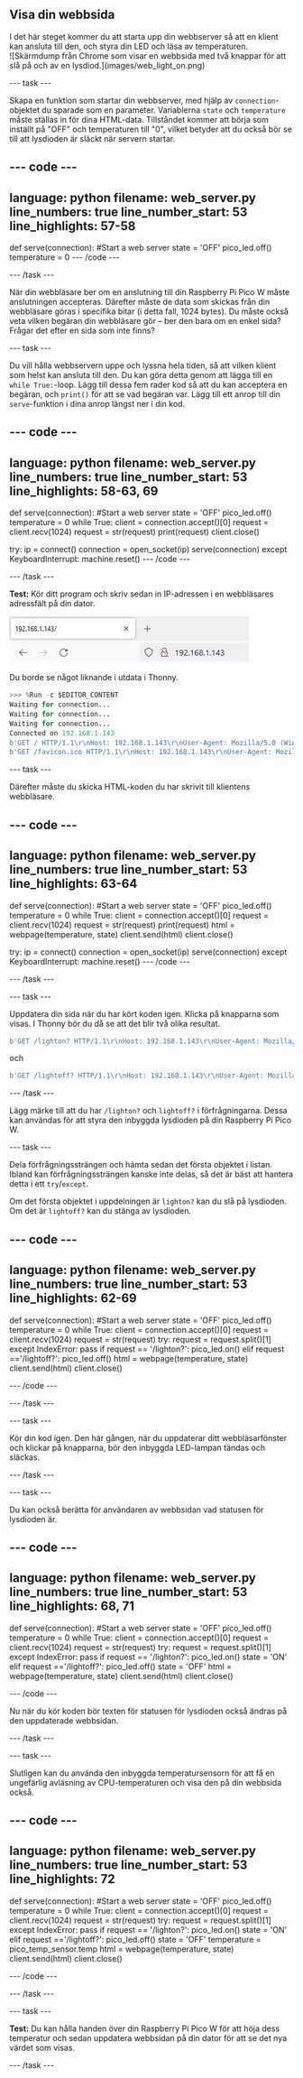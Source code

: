 ## Visa din webbsida

<div style="display: flex; flex-wrap: wrap">
<div style="flex-basis: 200px; flex-grow: 1; margin-right: 15px;">
I det här steget kommer du att starta upp din webbserver så att en klient kan ansluta till den, och styra din LED och läsa av temperaturen.
</div>
<div>
![Skärmdump från Chrome som visar en webbsida med två knappar för att slå på och av en lysdiod.](images/web_light_on.png)
</div>
</div>

\--- task ---

Skapa en funktion som startar din webbserver, med hjälp av `connection`-objektet du sparade som en parameter. Variablerna `state` och `temperature` måste ställas in för dina HTML-data. Tillståndet kommer att börja som inställt på "OFF" och temperaturen till "0", vilket betyder att du också bör se till att lysdioden är släckt när servern startar.

## --- code ---

language: python
filename: web_server.py
line_numbers: true
line_number_start: 53
line_highlights: 57-58
-----------------------------------------------------------

def serve(connection):
\#Start a web server
state = 'OFF'
pico_led.off()
temperature = 0
\--- /code ---

\--- /task ---

När din webbläsare ber om en anslutning till din Raspberry Pi Pico W måste anslutningen accepteras. Därefter måste de data som skickas från din webbläsare göras i specifika bitar (i detta fall, 1024 bytes). Du måste också veta vilken begäran din webbläsare gör – ber den bara om en enkel sida? Frågar det efter en sida som inte finns?

\--- task ---

Du vill hålla webbservern uppe och lyssna hela tiden, så att vilken klient som helst kan ansluta till den. Du kan göra detta genom att lägga till en `while True:`-loop. Lägg till dessa fem rader kod så att du kan acceptera en begäran, och `print()` för att se vad begäran var. Lägg till ett anrop till din `serve`-funktion i dina anrop längst ner i din kod.

## --- code ---

language: python
filename: web_server.py
line_numbers: true
line_number_start: 53
line_highlights: 58-63, 69
---------------------------------------------------------------

def serve(connection):
\#Start a web server
state = 'OFF'
pico_led.off()
temperature = 0
while True:
client = connection.accept()[0]
request = client.recv(1024)
request = str(request)
print(request)
client.close()

try:
ip = connect()
connection = open_socket(ip)
serve(connection)
except KeyboardInterrupt:
machine.reset()
\--- /code ---

\--- /task ---

**Test:** Kör ditt program och skriv sedan in IP-adressen i en webbläsares adressfält på din dator.

![Ett webbläsaradressfält med IP-adressen för Pico inskriven.](images/browser_ip.png)

Du borde se något liknande i utdata i Thonny.

```python
>>> %Run -c $EDITOR_CONTENT
Waiting for connection...
Waiting for connection...
Waiting for connection...
Connected on 192.168.1.143
b'GET / HTTP/1.1\r\nHost: 192.168.1.143\r\nUser-Agent: Mozilla/5.0 (Windows NT 10.0; Win64; x64; rv:101.0) Gecko/20100101 Firefox/101.0\r\nAccept: text/html,application/xhtml+xml,application/xml;q=0.9,image/avif,image/webp,*/*;q=0.8\r\nAccept-Language: en-GB,en;q=0.5\r\nAccept-Encoding: gzip, deflate\r\nConnection: keep-alive\r\nUpgrade-Insecure-Requests: 1\r\n\r\n'
b'GET /favicon.ico HTTP/1.1\r\nHost: 192.168.1.143\r\nUser-Agent: Mozilla/5.0 (Windows NT 10.0; Win64; x64; rv:101.0) Gecko/20100101 Firefox/101.0\r\nAccept: image/avif,image/webp,*/*\r\nAccept-Language: en-GB,en;q=0.5\r\nAccept-Encoding: gzip, deflate\r\nConnection: keep-alive\r\nReferer: http://192.168.1.143/\r\n\r\n'
```

\--- task ---

Därefter måste du skicka HTML-koden du har skrivit till klientens webbläsare.

## --- code ---

language: python
filename: web_server.py
line_numbers: true
line_number_start: 53
line_highlights: 63-64
-----------------------------------------------------------

def serve(connection):
\#Start a web server
state = 'OFF'
pico_led.off()
temperature = 0
while True:
client = connection.accept()[0]
request = client.recv(1024)
request = str(request)
print(request)
html = webpage(temperature, state)
client.send(html)
client.close()

try:
ip = connect()
connection = open_socket(ip)
serve(connection)
except KeyboardInterrupt:
machine.reset()
\--- /code ---

\--- /task ---

\--- task ---

Uppdatera din sida när du har kört koden igen. Klicka på knapparna som visas. I Thonny bör du då se att det blir två olika resultat.

```python
b'GET /lighton? HTTP/1.1\r\nHost: 192.168.1.143\r\nUser-Agent: Mozilla/5.0 (Windows NT 10.0; Win64; x64; rv:101.0) Gecko/20100101 Firefox/101.0\r\nAccept: text/html,application/xhtml+xml,application/xml;q=0.9,image/avif,image/webp,*/*;q=0.8\r\nAccept-Language: en-GB,en;q=0.5\r\nAccept-Encoding: gzip, deflate\r\nConnection: keep-alive\r\nReferer: http://192.168.1.143/\r\nUpgrade-Insecure-Requests: 1\r\n\r\n'
```

och

```python
b'GET /lightoff? HTTP/1.1\r\nHost: 192.168.1.143\r\nUser-Agent: Mozilla/5.0 (Windows NT 10.0; Win64; x64; rv:101.0) Gecko/20100101 Firefox/101.0\r\nAccept: text/html,application/xhtml+xml,application/xml;q=0.9,image/avif,image/webp,*/*;q=0.8\r\nAccept-Language: en-GB,en;q=0.5\r\nAccept-Encoding: gzip, deflate\r\nConnection: keep-alive\r\nReferer: http://192.168.1.143/lighton?\r\nUpgrade-Insecure-Requests: 1\r\n\r\n'
```

\--- /task ---

Lägg märke till att du har `/lighton?` och `lightoff?` i förfrågningarna. Dessa kan användas för att styra den inbyggda lysdioden på din Raspberry Pi Pico W.

\--- task ---

Dela förfrågningssträngen och hämta sedan det första objektet i listan. Ibland kan förfrågningssträngen kanske inte delas, så det är bäst att hantera detta i ett `try`/`except`.

Om det första objektet i uppdelningen är `lighton?` kan du slå på lysdioden. Om det är `lightoff?` kan du stänga av lysdioden.

## --- code ---

language: python
filename: web_server.py
line_numbers: true
line_number_start: 53
line_highlights: 62-69
-----------------------------------------------------------

def serve(connection):
\#Start a web server
state = 'OFF'
pico_led.off()
temperature = 0
while True:
client = connection.accept()[0]
request = client.recv(1024)
request = str(request)
try:
request = request.split()[1]
except IndexError:
pass
if request == '/lighton?':
pico_led.on()
elif request =='/lightoff?':
pico_led.off()
html = webpage(temperature, state)
client.send(html)
client.close()

\--- /code ---

\--- /task ---

\--- task ---

Kör din kod igen. Den här gången, när du uppdaterar ditt webbläsarfönster och klickar på knapparna, bör den inbyggda LED-lampan tändas och släckas.

\--- /task ---

\--- task ---

Du kan också berätta för användaren av webbsidan vad statusen för lysdioden är.

## --- code ---

language: python
filename: web_server.py
line_numbers: true
line_number_start: 53
line_highlights: 68, 71
------------------------------------------------------------

def serve(connection):
\#Start a web server
state = 'OFF'
pico_led.off()
temperature = 0
while True:
client = connection.accept()[0]
request = client.recv(1024)
request = str(request)
try:
request = request.split()[1]
except IndexError:
pass
if request == '/lighton?':
pico_led.on()
state = 'ON'
elif request =='/lightoff?':
pico_led.off()
state = 'OFF'
html = webpage(temperature, state)
client.send(html)
client.close()

\--- /code ---

Nu när du kör koden bör texten för statusen för lysdioden också ändras på den uppdaterade webbsidan.

\--- /task ---

\--- task ---

Slutligen kan du använda den inbyggda temperatursensorn för att få en ungefärlig avläsning av CPU-temperaturen och visa den på din webbsida också.

## --- code ---

language: python
filename: web_server.py
line_numbers: true
line_number_start: 53
line_highlights: 72
--------------------------------------------------------

def serve(connection):
\#Start a web server
state = 'OFF'
pico_led.off()
temperature = 0
while True:
client = connection.accept()[0]
request = client.recv(1024)
request = str(request)
try:
request = request.split()[1]
except IndexError:
pass
if request == '/lighton?':
pico_led.on()
state = 'ON'
elif request =='/lightoff?':
pico_led.off()
state = 'OFF'
temperature = pico_temp_sensor.temp
html = webpage(temperature, state)
client.send(html)
client.close()

\--- /code ---

\--- /task ---

\--- task ---

**Test:** Du kan hålla handen över din Raspberry Pi Pico W för att höja dess temperatur och sedan uppdatera webbsidan på din dator för att se det nya värdet som visas.

\--- /task ---
